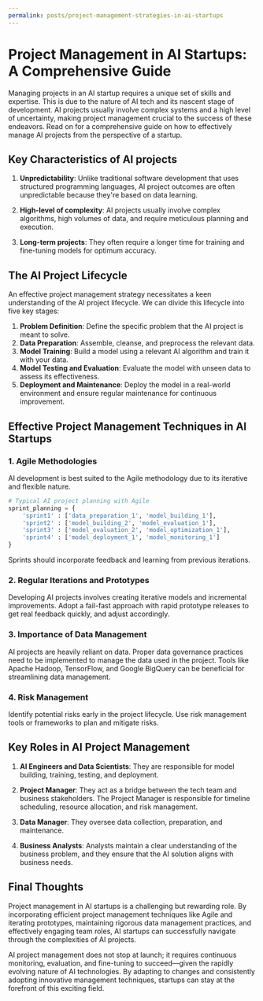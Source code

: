 ```yaml
---
permalink: posts/project-management-strategies-in-ai-startups
---
```


# Project Management in AI Startups: A Comprehensive Guide

Managing projects in an AI startup requires a unique set of skills and expertise. This is due to the nature of AI tech and its nascent stage of development. AI projects usually involve complex systems and a high level of uncertainty, making project management crucial to the success of these endeavors. Read on for a comprehensive guide on how to effectively manage AI projects from the perspective of a startup.

## Key Characteristics of AI projects

1. **Unpredictability**: Unlike traditional software development that uses structured programming languages, AI project outcomes are often unpredictable because they're based on data learning.

2. **High-level of complexity**: AI projects usually involve complex algorithms, high volumes of data, and require meticulous planning and execution.

3. **Long-term projects**: They often require a longer time for training and fine-tuning models for optimum accuracy.

## The AI Project Lifecycle

An effective project management strategy necessitates a keen understanding of the AI project lifecycle. We can divide this lifecycle into five key stages:

1. **Problem Definition**: Define the specific problem that the AI project is meant to solve.
2. **Data Preparation**: Assemble, cleanse, and preprocess the relevant data.
3. **Model Training**: Build a model using a relevant AI algorithm and train it with your data.
4. **Model Testing and Evaluation**: Evaluate the model with unseen data to assess its effectiveness.
5. **Deployment and Maintenance**: Deploy the model in a real-world environment and ensure regular maintenance for continuous improvement.

## Effective Project Management Techniques in AI Startups

### 1. Agile Methodologies

AI development is best suited to the Agile methodology due to its iterative and flexible nature.

```python
# Typical AI project planning with Agile
sprint_planning = {
    'sprint1' : ['data_preparation_1', 'model_building_1'],
    'sprint2' : ['model_building_2', 'model_evaluation_1'],
    'sprint3' : ['model_evaluation_2', 'model_optimization_1'],
    'sprint4' : ['model_deployment_1', 'model_monitoring_1']
}
```

Sprints should incorporate feedback and learning from previous iterations.

### 2. Regular Iterations and Prototypes

Developing AI projects involves creating iterative models and incremental improvements. Adopt a fail-fast approach with rapid prototype releases to get real feedback quickly, and adjust accordingly.

### 3. Importance of Data Management

AI projects are heavily reliant on data. Proper data governance practices need to be implemented to manage the data used in the project. Tools like Apache Hadoop, TensorFlow, and Google BigQuery can be beneficial for streamlining data management.

### 4. Risk Management

Identify potential risks early in the project lifecycle. Use risk management tools or frameworks to plan and mitigate risks.

## Key Roles in AI Project Management

1. **AI Engineers and Data Scientists**: They are responsible for model building, training, testing, and deployment.

2. **Project Manager**: They act as a bridge between the tech team and business stakeholders. The Project Manager is responsible for timeline scheduling, resource allocation, and risk management.

3. **Data Manager**: They oversee data collection, preparation, and maintenance.

4. **Business Analysts**: Analysts maintain a clear understanding of the business problem, and they ensure that the AI solution aligns with business needs.

## Final Thoughts

Project management in AI startups is a challenging but rewarding role. By incorporating efficient project management techniques like Agile and iterating prototypes, maintaining rigorous data management practices, and effectively engaging team roles, AI startups can successfully navigate through the complexities of AI projects.

AI project management does not stop at launch; it requires continuous monitoring, evaluation, and fine-tuning to succeed—given the rapidly evolving nature of AI technologies. By adapting to changes and consistently adopting innovative management techniques, startups can stay at the forefront of this exciting field.
